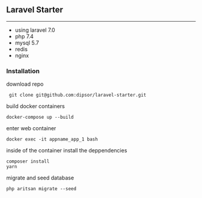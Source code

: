 ## Laravel Starter
---
- using laravel 7.0
- php 7.4
- mysql 5.7
- redis
- nginx

### Installation
download repo
```
 git clone git@github.com:dipsor/laravel-starter.git 
```

build docker containers
```
docker-compose up --build
```
enter web container
```
docker exec -it appname_app_1 bash 
```

inside of the container install the deppendencies
```
composer install
yarn
```

migrate and seed database
``` 
php aritsan migrate --seed
```
